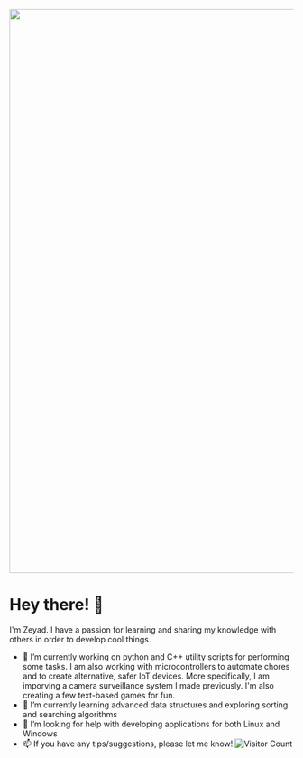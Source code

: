 <p align="center">
  <img src ="https://user-images.githubusercontent.com/54548478/124333686-d22a1180-db49-11eb-8690-3bcecc097d17.PNG" width = 1000/>
</p> 

# Hey there! 👋

I'm Zeyad. I have a passion for learning and sharing my knowledge with others in order to develop cool things. 

- 🔭 I’m currently working on python and C++ utility scripts for performing some tasks. I am also working with microcontrollers to automate chores and to create alternative, safer IoT devices. More specifically, I am imporving a camera surveillance system I made previously. I'm also creating a few text-based games for fun. 
- 🌱 I’m currently learning advanced data structures and exploring sorting and searching algorithms 
- 🤔 I’m looking for help with developing applications for both Linux and Windows
- 📫 If you have any tips/suggestions, please let me know!
![Visitor Count](https://profile-counter.glitch.me/{Zizo001}/count.svg)
<!--
**Zizo001/Zizo001** is a ✨ _special_ ✨ repository because its `README.md` (this file) appears on your GitHub profile.

Here are some ideas to get you started:

- 🔭 I’m currently working on ...
- 🌱 I’m currently learning ...
- 👯 I’m looking to collaborate on ...
- 🤔 I’m looking for help with ...
- 💬 Ask me about ...
- 📫 How to reach me: ...
- 😄 Pronouns: ...
- ⚡ Fun fact: ...
-->
